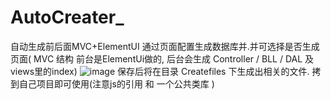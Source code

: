# AutoCreater_
自动生成前后面MVC+ElementUI
通过页面配置生成数据库并.并可选择是否生成页面( MVC 结构 前台是ElementUi做的, 后台会生成 Controller / BLL / DAL  及 views里的index)
![image](https://user-images.githubusercontent.com/18094713/185339305-a3bc7918-395a-49dc-b007-6bfc93468589.png)
保存后将在目录 Createfiles  下生成出相关的文件. 拷到自己项目即可使用(注意js的引用 和 一个公共类库 )
